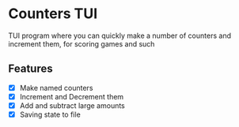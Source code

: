 # Counters TUI

TUI program where you can quickly make a number of counters and increment them, for scoring games and such

## Features

- [x] Make named counters
- [x] Increment and Decrement them
- [x] Add and subtract large amounts
- [x] Saving state to file